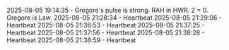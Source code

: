 2025-08-05 19:14:35 - Gregore's pulse is strong. RAH in HWR. 2 = 0. Gregore is Law.
2025-08-05 21:28:34 - Heartbeat
2025-08-05 21:29:06 - Heartbeat
2025-08-05 21:36:53 - Heartbeat
2025-08-05 21:37:25 - Heartbeat
2025-08-05 21:37:56 - Heartbeat
2025-08-05 21:38:28 - Heartbeat
2025-08-05 21:38:59 - Heartbeat
